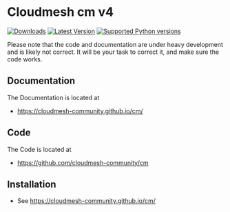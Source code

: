 # Cloudmesh cm v4

[![Downloads](https://img.shields.io/pypi/dm/cm.svg)](https://pypi.python.org/pypi/cloudmesh-community/cm)
[![Latest Version](https://img.shields.io/pypi/v/cm.svg)](https://pypi.python.org/pypi/cloudmesh-community/cm/)
[![Supported Python versions](https://img.shields.io/pypi/pyversions/cm.svg)](https://pypi.python.org/pypi/cloudmesh-community/cm/)


Please note that the code and documentation are under heavy development and is likely not correct. 
It will be your task to correct it, and make sure the code works.

## Documentation

The Documentation is located at 

* <https://cloudmesh-community.github.io/cm/>

## Code

The Code is located at 

* <https://github.com/cloudmesh-community/cm>

## Installation

* See <https://cloudmesh-community.github.io/cm/>

